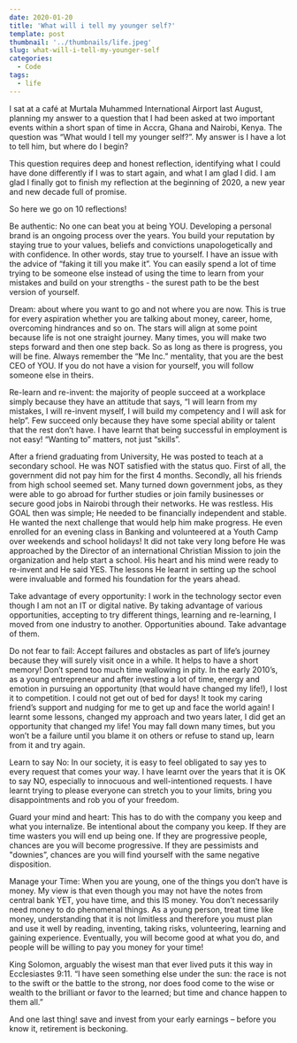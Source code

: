 ```yaml
---
date: 2020-01-20
title: 'What will i tell my younger self?'
template: post
thumbnail: '../thumbnails/life.jpeg'
slug: what-will-i-tell-my-younger-self
categories:
  - Code
tags:
  - life
---
```



I sat at a café at Murtala Muhammed International  Airport last August, planning my answer to a question that I had been asked at two important events within a short span of time in Accra, Ghana and Nairobi, Kenya. The question was “What would I tell my younger self?”. My answer is I have a lot to tell him, but where do I begin?

This question requires deep and honest reflection, identifying what I could have done differently if I was to start again, and what I am glad I did. I am glad I finally got to finish my reflection at the beginning of 2020, a new year and new decade full of promise.

So here we go on 10 reflections!

Be authentic: No one can beat you at being YOU. Developing a personal brand is an ongoing process over the years. You build your reputation by staying true to your values, beliefs and convictions unapologetically and with confidence. In other words, stay true to yourself. I have an issue with the advice of “faking it till you make it”. You can easily spend a lot of time trying to be someone else instead of using the time to learn from your mistakes and build on your strengths - the surest path to be the best version of yourself.

Dream: about where you want to go and not where you are now. This is true for every aspiration whether you are talking about money, career, home, overcoming hindrances and so on. The stars will align at some point because life is not one straight journey. Many times, you will make two steps forward and then one step back. So as long as there is progress, you will be fine. Always remember the “Me Inc.” mentality, that you are the best CEO of YOU. If you do not have a vision for yourself, you will follow someone else in theirs.

Re-learn and re-invent: the majority of people succeed at a workplace simply because they have an attitude that says, “I will learn from my mistakes, I will re-invent myself, I will build my competency and I will ask for help”. Few succeed only because they have some special ability or talent that the rest don’t have. I have learnt that being successful in employment is not easy! “Wanting to” matters, not just “skills”.

After a friend graduating from University, He was posted to teach at a secondary school. He was NOT satisfied with the status quo. First of all, the government did not pay him for the first 4 months. Secondly, all his friends from high school seemed set. Many turned down government jobs, as they were able to go abroad for further studies or join family businesses or secure good jobs in Nairobi through their networks. He was restless. His GOAL then was simple; He needed to be financially independent and stable. He wanted the next challenge that would help him make progress. He even enrolled for an evening class in Banking and volunteered at a Youth Camp over weekends and school holidays! It did not take very long before He was approached by the Director of an international Christian Mission to join the organization and help start a school. His heart and his mind were ready to re-invent and He said YES. The lessons He learnt in setting up the school were invaluable and formed his foundation for the years ahead.


Take advantage of every opportunity: I work in the technology sector even though I am not an IT or digital native. By taking advantage of various opportunities, accepting to try different things, learning and re-learning, I moved from one industry to another. Opportunities abound. Take advantage of them.

Do not fear to fail: Accept failures and obstacles as part of life’s journey because they will surely visit once in a while. It helps to have a short memory! Don’t spend too much time wallowing in pity. In the early 2010’s, as a young entrepreneur and after investing a lot of time, energy and emotion in pursuing an opportunity (that would have changed my life!), I lost it to competition. I could not get out of bed for days! It took my caring friend’s support and nudging for me to get up and face the world again! I learnt some lessons, changed my approach and two years later, I did get an opportunity that changed my life! You may fall down many times, but you won’t be a failure until you blame it on others or refuse to stand up, learn from it and try again.

Learn to say No: In our society, it is easy to feel obligated to say yes to every request that comes your way. I have learnt over the years that it is OK to say NO, especially to innocuous and well-intentioned requests. I have learnt trying to please everyone can stretch you to your limits, bring you disappointments and rob you of your freedom.

Guard your mind and heart: This has to do with the company you keep and what you internalize. Be intentional about the company you keep. If they are time wasters you will end up being one. If they are progressive people, chances are you will become progressive. If they are pessimists and "downies”, chances are you will find yourself with the same negative disposition.

Manage your Time: When you are young, one of the things you don’t have is money. My view is that even though you may not have the notes from central bank YET, you have time, and this IS money. You don’t necessarily need money to do phenomenal things. As a young person, treat time like money, understanding that it is not limitless and therefore you must plan and use it well by reading, inventing, taking risks, volunteering, learning and gaining experience. Eventually, you will become good at what you do, and people will be willing to pay you money for your time!

King Solomon, arguably the wisest man that ever lived puts it this way in Ecclesiastes 9:11. “I have seen something else under the sun: the race is not to the swift or the battle to the strong, nor does food come to the wise or wealth to the brilliant or favor to the learned; but time and chance happen to them all.”

And one last thing! save and invest from your early earnings – before you know it, retirement is beckoning. 